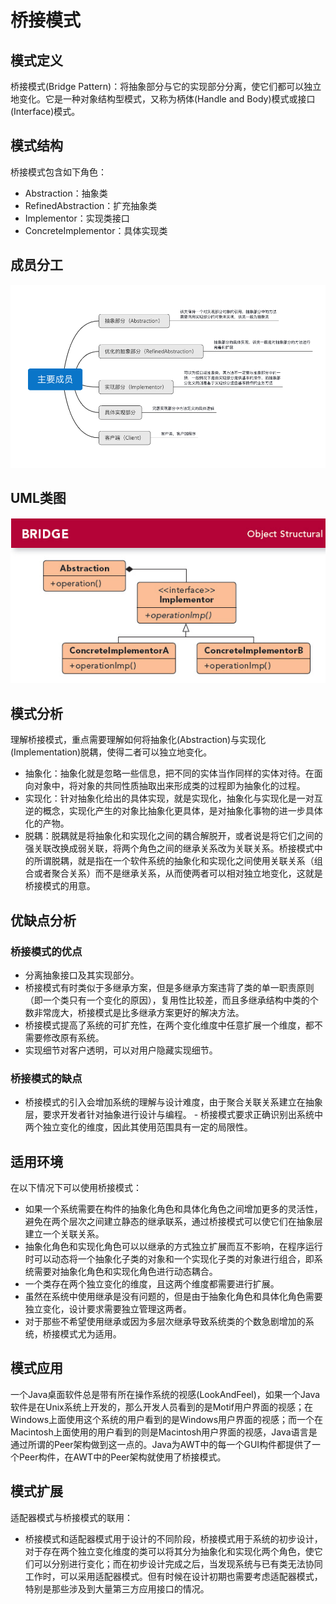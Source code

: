 # 桥接模式

## 模式定义
桥接模式(Bridge Pattern)：将抽象部分与它的实现部分分离，使它们都可以独立地变化。它是一种对象结构型模式，又称为柄体(Handle and Body)模式或接口(Interface)模式。

## 模式结构
桥接模式包含如下角色：

* Abstraction：抽象类
* RefinedAbstraction：扩充抽象类
* Implementor：实现类接口
* ConcreteImplementor：具体实现类

## 成员分工
![avatar](res/charactor.png)

## UML类图
![avatar](./res/UML.png)

## 模式分析
理解桥接模式，重点需要理解如何将抽象化(Abstraction)与实现化(Implementation)脱耦，使得二者可以独立地变化。

* 抽象化：抽象化就是忽略一些信息，把不同的实体当作同样的实体对待。在面向对象中，将对象的共同性质抽取出来形成类的过程即为抽象化的过程。
* 实现化：针对抽象化给出的具体实现，就是实现化，抽象化与实现化是一对互逆的概念，实现化产生的对象比抽象化更具体，是对抽象化事物的进一步具体化的产物。
* 脱耦：脱耦就是将抽象化和实现化之间的耦合解脱开，或者说是将它们之间的强关联改换成弱关联，将两个角色之间的继承关系改为关联关系。桥接模式中的所谓脱耦，就是指在一个软件系统的抽象化和实现化之间使用关联关系（组合或者聚合关系）而不是继承关系，从而使两者可以相对独立地变化，这就是桥接模式的用意。

## 优缺点分析

### 桥接模式的优点
* 分离抽象接口及其实现部分。
* 桥接模式有时类似于多继承方案，但是多继承方案违背了类的单一职责原则（即一个类只有一个变化的原因），复用性比较差，而且多继承结构中类的个数非常庞大，桥接模式是比多继承方案更好的解决方法。
* 桥接模式提高了系统的可扩充性，在两个变化维度中任意扩展一个维度，都不需要修改原有系统。
* 实现细节对客户透明，可以对用户隐藏实现细节。

### 桥接模式的缺点
* 桥接模式的引入会增加系统的理解与设计难度，由于聚合关联关系建立在抽象层，要求开发者针对抽象进行设计与编程。 - 桥接模式要求正确识别出系统中两个独立变化的维度，因此其使用范围具有一定的局限性。

## 适用环境
在以下情况下可以使用桥接模式：
* 如果一个系统需要在构件的抽象化角色和具体化角色之间增加更多的灵活性，避免在两个层次之间建立静态的继承联系，通过桥接模式可以使它们在抽象层建立一个关联关系。
* 抽象化角色和实现化角色可以以继承的方式独立扩展而互不影响，在程序运行时可以动态将一个抽象化子类的对象和一个实现化子类的对象进行组合，即系统需要对抽象化角色和实现化角色进行动态耦合。
* 一个类存在两个独立变化的维度，且这两个维度都需要进行扩展。
* 虽然在系统中使用继承是没有问题的，但是由于抽象化角色和具体化角色需要独立变化，设计要求需要独立管理这两者。
* 对于那些不希望使用继承或因为多层次继承导致系统类的个数急剧增加的系统，桥接模式尤为适用。

## 模式应用
一个Java桌面软件总是带有所在操作系统的视感(LookAndFeel)，如果一个Java软件是在Unix系统上开发的，那么开发人员看到的是Motif用户界面的视感；在Windows上面使用这个系统的用户看到的是Windows用户界面的视感；而一个在Macintosh上面使用的用户看到的则是Macintosh用户界面的视感，Java语言是通过所谓的Peer架构做到这一点的。Java为AWT中的每一个GUI构件都提供了一个Peer构件，在AWT中的Peer架构就使用了桥接模式。

## 模式扩展
适配器模式与桥接模式的联用：
* 桥接模式和适配器模式用于设计的不同阶段，桥接模式用于系统的初步设计，对于存在两个独立变化维度的类可以将其分为抽象化和实现化两个角色，使它们可以分别进行变化；而在初步设计完成之后，当发现系统与已有类无法协同工作时，可以采用适配器模式。但有时候在设计初期也需要考虑适配器模式，特别是那些涉及到大量第三方应用接口的情况。
